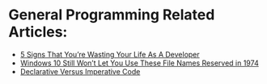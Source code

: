 # General Programming Related Articles: 
- [5 Signs That You’re Wasting Your Life As A Developer](https://medium.com/madhash/5-signs-that-youre-wasting-your-life-as-a-developer-131607ff1998)
- [Windows 10 Still Won’t Let You Use These File Names Reserved in 1974](https://www.howtogeek.com/fyi/windows-10-still-wont-let-you-use-these-file-names-reserved-in-1974/)
- [Declarative Versus Imperative Code](https://medium.com/better-programming/declarative-versus-imperative-code-180c0cf4003b)
